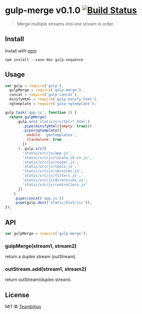 gulp-merge v0.1.0 [![Build Status](https://travis-ci.org/teambition/gulp-merge.svg)](https://travis-ci.org/teambition/gulp-merge)
====
> Merge multiple streams into one stream in order.

## Install

Install with [npm](https://npmjs.org/package/gulp-merge)

```
npm install --save-dev gulp-sequence
```


## Usage

```js
var gulp = require('gulp'),
  gulpMerge = require('gulp-merge'),
  concat = require('gulp-concat'),
  minifyHtml = require('gulp-minify-html'),
  ngtemplate = require('gulp-ngtemplate');

gulp.task('app-js', function () {
  return gulpMerge(
      gulp.src('static/src/tpl/*.html')
        .pipe(minifyHtml({empty: true}))
        .pipe(ngtemplate({
          module: 'genTemplates',
          standalone: true
        })
      ), gulp.src([
        'static/src/js/app.js',
        'static/src/js/locale_zh-cn.js',
        'static/src/js/router.js',
        'static/src/js/tools.js',
        'static/src/js/services.js',
        'static/src/js/filters.js',
        'static/src/js/directives.js',
        'static/src/js/controllers.js'
      ])
    )
    .pipe(concat('app.js'))
    .pipe(gulp.dest('static/dist/js/'));
});
```

## API

```js
var gulpMerge = require('gulp-merge');
```

### gulpMerge(stream1, stream2)
return a duplex stream (outStream).

### outStream.add(stream1, stream2)
return outStream(duplex stream).

## License

MIT © [Teambition](http://teambition.com)
